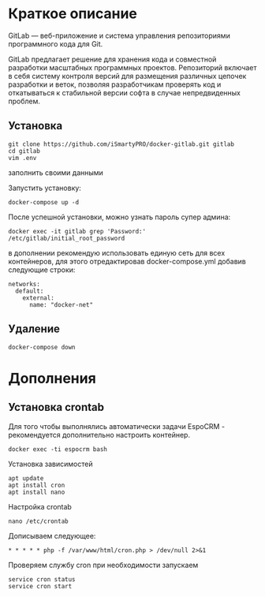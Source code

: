 # Краткое описание
GitLab — веб-приложение и система управления репозиториями программного кода для Git.

GitLab предлагает решение для хранения кода и совместной разработки масштабных программных проектов. Репозиторий включает в себя систему контроля версий для размещения различных цепочек разработки и веток, позволяя разработчикам проверять код и откатываться к стабильной версии софта в случае непредвиденных проблем.


## Установка
```
git clone https://github.com/iSmartyPRO/docker-gitlab.git gitlab
cd gitlab
vim .env
```
заполнить своими данными

Запустить установку:
```
docker-compose up -d
```

После успешной установки, можно узнать пароль супер админа:
```
docker exec -it gitlab grep 'Password:' /etc/gitlab/initial_root_password
```


в дополнении рекомендую использовать единую сеть для всех контейнеров, для этого отредактировав docker-compose.yml добавив следующие строки:
```
networks:
  default:
    external:
      name: "docker-net"
```


## Удаление
```
docker-compose down
```

# Дополнения

## Установка crontab
Для того чтобы выполнялись автоматически задачи EspoCRM - рекомендуется дополнительно настроить контейнер.

```
docker exec -ti espocrm bash
```

Установка зависимостей
```
apt update
apt install cron
apt install nano
```
Настройка crontab
```
nano /etc/crontab
```
Дописываем следующее:
```
* * * * * php -f /var/www/html/cron.php > /dev/null 2>&1
```

Проверяем службу cron при необходимости запускаем
```
service cron status
service cron start
```